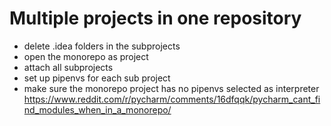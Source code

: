 # Multiple projects in one repository
- delete .idea folders in the subprojects
- open the monorepo as project
- attach all subprojects
- set up pipenvs for each sub project
- make sure the monorepo project has no pipenvs selected as interpreter
https://www.reddit.com/r/pycharm/comments/16dfqqk/pycharm_cant_find_modules_when_in_a_monorepo/